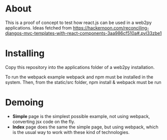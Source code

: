 About
=====
This is a proof of concept to test how react.js can be used in a web2py applications.
Ideas fetched from https://hackernoon.com/reconciling-djangos-mvc-templates-with-react-components-3aa986cf510a#.pvl33zbe1


Installing
==========
Copy this repository into the applications folder of a web2py installation.

To run the webpack example webpack and npm must be installed in the system. Then, from the static/src folder, npm install & webpack must be run

Demoing
==========

* __Simple__ page is the simplest possible example, not using webpack, converting jsx code on the fly.
* __Index__ page does the same the simple page, but using webpack, which is the usual way to work with these kind of technologies.


